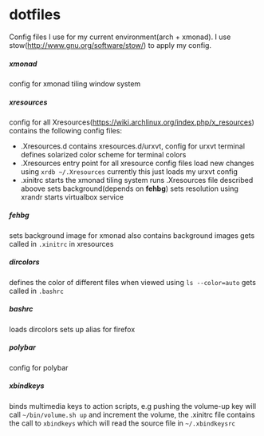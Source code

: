 dotfiles
========

Config files I use for my current environment(arch + xmonad).
I use stow(http://www.gnu.org/software/stow/) to apply my config.

##### xmonad
config for xmonad tiling window system
##### xresources
config for all Xresources(https://wiki.archlinux.org/index.php/x_resources)
contains the following config files:
- .Xresources.d
contains xresources.d/urxvt, config for urxvt terminal
defines solarized color scheme for terminal colors
- .Xresources
entry point for all xresource config files
load new changes using `xrdb ~/.Xresources`
currently this just loads my urxvt config
- .xinitrc
starts the xmonad tiling system
runs .Xresources file described aboove
sets background(depends on **fehbg**)
sets resolution using xrandr
starts virtualbox service
##### fehbg
sets background image for xmonad
also contains background images
gets called in `.xinitrc` in xresources
##### dircolors
defines the color of different files when viewed using `ls --color=auto` 
gets called in `.bashrc`
##### bashrc
loads dircolors
sets up alias for firefox
##### polybar
config for polybar
##### xbindkeys
binds multimedia keys to action scripts, e.g pushing the volume-up key will
call `~/bin/volume.sh up` and increment the volume,
the .xinitrc file contains the call to `xbindkeys` which will read the
source file in `~/.xbindkeysrc`
